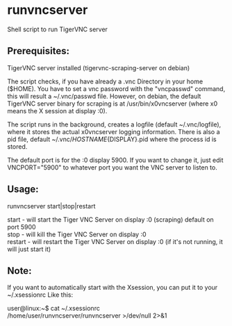 # runvncserver
Shell script to run TigerVNC server 

## Prerequisites: 
TigerVNC server installed (tigervnc-scraping-server on debian)  

The script checks, if you have already a .vnc Directory in your home ($HOME). You have to set a vnc password with the "vncpasswd" command, this will result a ~/.vnc/passwd file. However, on debian, the default TigerVNC server binary for scraping is at /usr/bin/x0vncserver (where x0 means the X session at display :0).

The script runs in the background, creates a logfile (default ~/.vnc/logfile), where it stores the actual x0vncserver logging information. There is also a pid file, default ~/.vnc/${HOSTNAME}${DISPLAY}.pid where the process id is stored.

The default port is for the :0 display 5900. If you want to change it, just edit VNCPORT="5900" to whatever port you want the VNC server to listen to.


## Usage: 
runvncserver start|stop|restart  

start - will start the Tiger VNC Server on display :0 (scraping) default on port 5900  
stop - will kill the Tiger VNC Server on display :0  
restart - will restart the Tiger VNC Server on display :0 (if it's not running, it will just start it)  

## Note: 

If you want to automatically start with the Xsession, you can put it to your ~/.xsessionrc
Like this:

user@linux:~$ cat ~/.xsessionrc  
/home/user/runvncserver/runvncserver >/dev/null 2>&1
